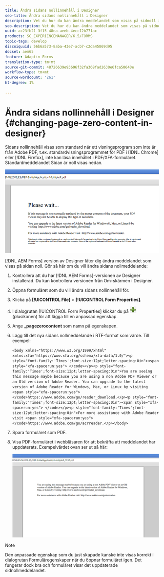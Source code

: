 ```yaml
---
title: Ändra sidans nollinnehåll i Designer
seo-title: Ändra sidans nollinnehåll i Designer
description: Vet du hur du kan ändra meddelandet som visas på sidnoll i en XFA PDF när du visar det i ett visningsprogram som inte är från Adobe PDF?
seo-description: Vet du hur du kan ändra meddelandet som visas på sidnoll i en XFA PDF när du visar det i ett visningsprogram som inte är från Adobe PDF?
uuid: ac23fb21-3f15-48ea-aeeb-4ecc12b771ac
products: SG_EXPERIENCEMANAGER/6.5/FORMS
topic-tags: develop
discoiquuid: 56b6a573-8aba-43e7-acb7-c2da45869d95
docset: aem65
feature: Adaptiv Forms
translation-type: tm+mt
source-git-commit: 48726639e93696f32fa368fad2630e6fca50640e
workflow-type: tm+mt
source-wordcount: '261'
ht-degree: 1%

---
```



# Ändra sidans nollinnehåll i Designer {#changing-page-zero-content-in-designer}

Sidans nollinnehåll visas som standard när ett visningsprogram som inte är från Adobe PDF, t.ex. standardvisningsprogrammet för PDF i [!DNL Chrome] eller [!DNL Firefox], inte kan läsa innehållet i PDF/XFA-formuläret. Standardmeddelandet Sidan är noll visas nedan.

![defaultpage0message](assets/defaultpage0message.png)

[!DNL AEM Forms] version av Designer låter dig ändra meddelandet som visas på sidan noll. Gör så här om du vill ändra sidans nollmeddelande:

1. Kontrollera att du har [!DNL AEM Forms]-versionen av Designer installerad. Du kan kontrollera versionen från Om-skärmen i Designer.

1. Öppna formuläret som du vill ändra sidans nollinnehåll för.

1. Klicka på **[!UICONTROL File]** > **[!UICONTROL Form Properties]**.

1. I dialogrutan [!UICONTROL Form Properties] klickar du på ![plus](assets/plus.png) (plusikonen) för att lägga till en anpassad egenskap.

1. Ange **_pagezerocontent** som namn på egenskapen.
1. Lägg till det nya sidans nollmeddelande i RTF-format som värde. Till exempel:


   `<body xmlns="https://www.w3.org/1999/xhtml" xmlns:xfa="https://www.xfa.org/schema/xfa-data/1.0/"><p style="font-family:'Times';font-size:12pt;letter-spacing:0in"><span style="xfa-spacerun:yes"> </code></p><p style="font-family:'Times';font-size:12pt;letter-spacing:0in">You are seeing this message maybe because you are using a non Adobe PDF Viewer or an Old version of Adobe Reader. You can upgrade to the latest version of Adobe Reader for Windows, Mac, or Linux by visiting <span style="xfa-spacerun:yes"> </code>https://www.adobe.com/go/reader_download.</p><p style="font-family:'Times';font-size:12pt;letter-spacing:0in"><span style="xfa-spacerun:yes"> </code></p><p style="font-family:'Times';font-size:12pt;letter-spacing:0in">For more assistance with Adobe Reader visit <span style="xfa-spacerun:yes"> </code>https://www.adobe.com/go/acrreader.</p></body>`

1. Spara formuläret som PDF.

1. Visa PDF-formuläret i webbläsaren för att bekräfta att meddelandet har uppdaterats. Exempelvärdet ovan ser ut så här:

   ![ändrat meddelande](assets/changedmessage.png)

>[!NOTE]
>
>Den anpassade egenskap som du just skapade kanske inte visas korrekt i dialogrutan Formuläregenskaper när du öppnar formuläret igen. Det fungerar dock bra och formuläret visar det uppdaterade sidnollmeddelandet.
